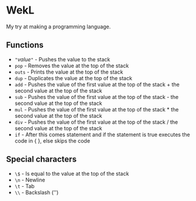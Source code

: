 WekL
=
My try at making a programming language.

Functions
-
- `"`_value_`"` - Pushes the value to the stack
- `pop` - Removes the value at the top of the stack
- `outs` - Prints the value at the top of the stack
- `dup` - Duplicates the value at the top of the stack
- `add` - Pushes the value of the first value at the top of the stack + the second value at the top of the stack
- `sub` - Pushes the value of the first value at the top of the stack - the second value at the top of the stack
- `mul` - Pushes the value of the first value at the top of the stack * the second value at the top of the stack
- `div` - Pushes the value of the first value at the top of the stack / the second value at the top of the stack
- `if` - After this comes statement and if the statement is true executes the code in { }, else skips the code

Special characters
-
- `\$` - Is equal to the value at the top of the stack
- `\n` - Newline
- `\t` - Tab
- `\\` - Backslash ('\')